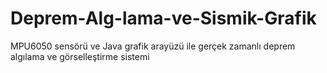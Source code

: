 # Deprem-Alg-lama-ve-Sismik-Grafik
MPU6050 sensörü ve Java grafik arayüzü ile gerçek zamanlı deprem algılama ve görselleştirme sistemi
